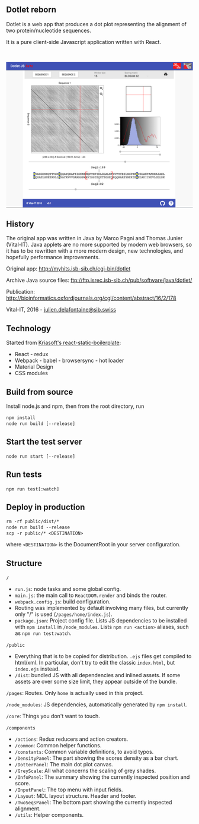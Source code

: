 
Dotlet reborn
-------------

Dotlet is a web app that produces a dot plot representing the alignment of two protein/nucleotide sequences.

It is a pure client-side Javascript application written with React.

<br>

![Dotlet screenshot](docs/images/dotlet-main.png)

History
-------

The original app was written in Java by Marco Pagni and Thomas Junier (Vital-IT).
Java applets are no more supported by modern web browsers, so it has to be rewritten
with a more modern design, new technologies, and hopefully performance improvements.

Original app: http://myhits.isb-sib.ch/cgi-bin/dotlet

Archive Java source files: ftp://ftp.isrec.isb-sib.ch/pub/software/java/dotlet/

Publication: http://bioinformatics.oxfordjournals.org/cgi/content/abstract/16/2/178

Vital-IT, 2016 - julien.delafontaine@sib.swiss

Technology
----------
Started from [Kriasoft's react-static-boilerplate](https://github.com/kriasoft/react-static-boilerplate):
* React - redux
* Webpack - babel - browsersync - hot loader
* Material Design
* CSS modules


Build from source
-----------------

Install node.js and npm, then from the root directory, run

```
npm install     
node run build [--release] 
```

Start the test server
---------------------

```
node run start [--release]
```

Run tests
---------

```
npm run test[:watch]
```

Deploy in production
--------------------

```
rm -rf public/dist/*
node run build --release
scp -r public/* <DESTINATION>
```

where `<DESTINATION>` is the DocumentRoot in your server configuration.


Structure
---------

`/`

* `run.js`: node tasks and some global config.
* `main.js`: the main call to `ReactDOM.render` and binds the router.
* `webpack.config.js`: build configuration.
* Routing was implemented by default involving many files, 
  but currently only "/" is used (`/pages/home/index.js`).
* `package.json`: Project config file. 
  Lists JS dependencies to be installed with `npm install` in `/node_modules`.
  Lists `npm run <action>` aliases, such as `npm run test:watch`.

`/public`

* Everything that is to be copied for distribution. 
  `.ejs` files get compiled to html/xml. In particular, don't try to edit
  the classic `index.html`, but `index.ejs` instead.
* `/dist`: bundled JS with all dependencies and inlined assets.
  If some assets are over some size limit, they appear outside of the bundle.

`/pages`: Routes. Only `home` is actually used in this project.

`/node_modules`: JS dependencies, automatically generated by `npm install`.

`/core`: Things you don't want to touch.

`/components`

* `/actions`: Redux reducers and action creators.
* `/common`: Common helper functions.
* `/constants`: Common variable definitions, to avoid typos.
* `/DensityPanel`: The part showing the scores density as a bar chart.
* `/DotterPanel`: The main dot plot canvas.
* `/GreyScale`: All what concerns the scaling of grey shades.
* `/InfoPanel`: The summary showing the currently inspected position and score.
* `/InputPanel`: The top menu with input fields.
* `/Layout`: MDL layout structure. Header and footer.
* `/TwoSeqsPanel`: The bottom part showing the currently inspected alignment.
* `/utils`: Helper components.
